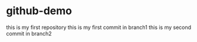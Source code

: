 # github-demo
this is my first repository
this is my first commit in branch1
this is my second commit in branch2
